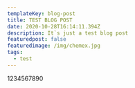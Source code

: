 ```yaml
---
templateKey: blog-post
title: TEST BLOG POST
date: 2020-10-28T16:14:11.394Z
description: It`s just a test blog post
featuredpost: false
featuredimage: /img/chemex.jpg
tags:
  - test
---
```

1234567890